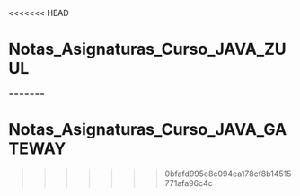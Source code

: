 <<<<<<< HEAD
# Notas_Asignaturas_Curso_JAVA_ZUUL
=======
# Notas_Asignaturas_Curso_JAVA_GATEWAY
>>>>>>> 0bfafd995e8c094ea178cf8b14515771afa96c4c
